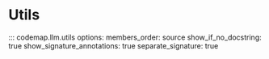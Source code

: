 # Utils

::: codemap.llm.utils
    options:
      members_order: source
      show_if_no_docstring: true
      show_signature_annotations: true
      separate_signature: true

